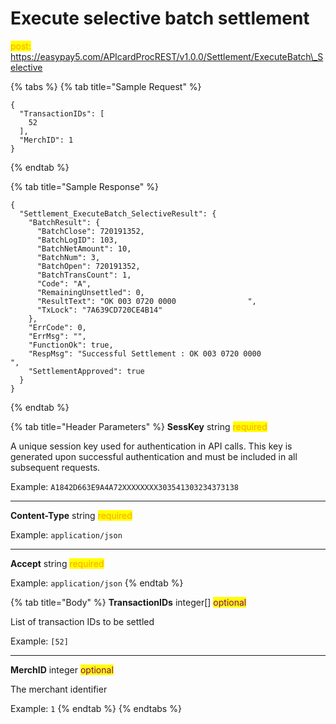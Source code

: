 # Execute selective batch settlement

<mark style="color:orange;">post:</mark> https://easypay5.com/APIcardProcREST/v1.0.0/Settlement/ExecuteBatch\_Selective

{% tabs %}
{% tab title="Sample Request" %}
```clike
{
  "TransactionIDs": [
    52
  ],
  "MerchID": 1
}
```
{% endtab %}

{% tab title="Sample Response" %}
```clike
{
  "Settlement_ExecuteBatch_SelectiveResult": {
    "BatchResult": {
      "BatchClose": 720191352,
      "BatchLogID": 103,
      "BatchNetAmount": 10,
      "BatchNum": 3,
      "BatchOpen": 720191352,
      "BatchTransCount": 1,
      "Code": "A",
      "RemainingUnsettled": 0,
      "ResultText": "OK 003 0720 0000                ",
      "TxLock": "7A639CD720CE4B14"
    },
    "ErrCode": 0,
    "ErrMsg": "",
    "FunctionOk": true,
    "RespMsg": "Successful Settlement : OK 003 0720 0000                ",
    "SettlementApproved": true
  }
}
```
{% endtab %}

{% tab title="Header Parameters" %}
**SessKey** string <mark style="color:orange;">required</mark>

A unique session key used for authentication in API calls. This key is generated upon successful authentication and must be included in all subsequent requests.

Example: `A1842D663E9A4A72XXXXXXXX303541303234373138`

***

**Content-Type** string <mark style="color:orange;">required</mark>

Example: `application/json`

***

**Accept** string <mark style="color:orange;">required</mark>

Example: `application/json`
{% endtab %}

{% tab title="Body" %}
**TransactionIDs** integer\[] <mark style="color:purple;">optional</mark>

List of transaction IDs to be settled

Example: `[52]`

***

**MerchID** integer <mark style="color:purple;">optional</mark>

The merchant identifier

Example: `1`
{% endtab %}
{% endtabs %}

